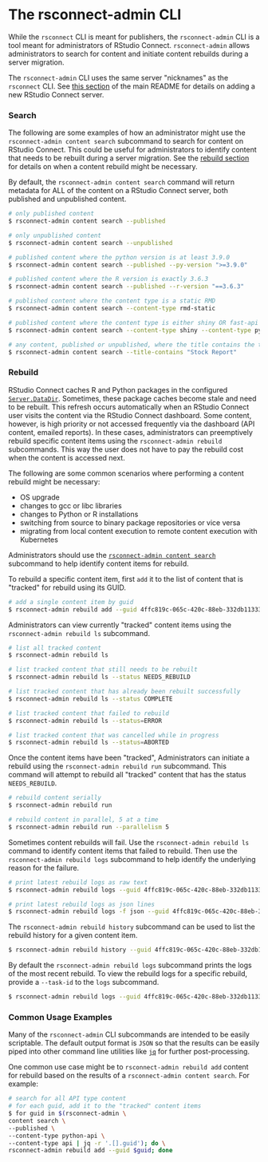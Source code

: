 # The rsconnect-admin CLI

While the `rsconnect` CLI is meant for publishers, the `rsconnect-admin` CLI is
a tool meant for administrators of RStudio Connect.  `rsconnect-admin` allows administrators
to search for content and initiate content rebuilds during a server migration.

The `rsconnect-admin` CLI uses the same server "nicknames" as the `rsconnect` CLI.
See [this section](./README.md#managing-server-information) of the main README
for details on adding a new RStudio Connect server.


### Search

The following are some examples of how an administrator might use the
`rsconnect-admin content search` subcommand to search for content on RStudio Connect.
This could be useful for administrators to identify content that needs to be
rebuilt during a server migration. See the [rebuild section](#rebuild) for details
on when a content rebuild might be necessary.

By default, the `rsconnect-admin content search` command will return metadata for ALL
of the content on a RStudio Connect server, both published and unpublished content.

```bash
# only published content
$ rsconnect-admin content search --published

# only unpublished content
$ rsconnect-admin content search --unpublished

# published content where the python version is at least 3.9.0
$ rsconnect-admin content search --published --py-version ">=3.9.0"

# published content where the R version is exactly 3.6.3
$ rsconnect-admin content search --published --r-version "==3.6.3"

# published content where the content type is a static RMD
$ rsconnect-admin content search --content-type rmd-static

# published content where the content type is either shiny OR fast-api
$ rsconnect-admin content search --content-type shiny --content-type python-fastapi

# any content, published or unpublished, where the title contains the text "Stock Report"
$ rsconnect-admin content search --title-contains "Stock Report"
```


### Rebuild

RStudio Connect caches R and Python packages in the configured
[`Server.DataDir`](https://docs.rstudio.com/connect/admin/appendix/configuration/#Server.DataDir).
Sometimes, these package caches become stale and need to be rebuilt. This refresh
occurs automatically when an RStudio Connect user visits the content via the
RStudio Connect dashboard. Some content, however, is high priority or not accessed
frequently via the dashboard (API content, emailed reports). In these cases, administrators
can preemptively rebuild specific content items using the `rsconnect-admin rebuild` subcommands.
This way the user does not have to pay the rebuild cost when the content is accessed next.

The following are some common scenarios where performing a content rebuild might be necessary:

- OS upgrade
- changes to gcc or libc libraries
- changes to Python or R installations
- switching from source to binary package repositories or vice versa
- migrating from local content execution to remote content execution with Kubernetes

Administrators should use the [`rsconnect-admin content search`](#search) subcommand to help
identify content items for rebuild.

To rebuild a specific content item, first `add` it to the list of content that is
"tracked" for rebuild using its GUID.

```bash
# add a single content item by guid
$ rsconnect-admin rebuild add --guid 4ffc819c-065c-420c-88eb-332db1133317
```

Administrators can view currently "tracked" content items using the
`rsconnect-admin rebuild ls` subcommand.

```bash
# list all tracked content
$ rsconnect-admin rebuild ls

# list tracked content that still needs to be rebuilt
$ rsconnect-admin rebuild ls --status NEEDS_REBUILD

# list tracked content that has already been rebuilt successfully
$ rsconnect-admin rebuild ls --status COMPLETE

# list tracked content that failed to rebuild
$ rsconnect-admin rebuild ls --status=ERROR

# list tracked content that was cancelled while in progress
$ rsconnect-admin rebuild ls --status=ABORTED
```

Once the content items have been "tracked", Administrators can initiate a rebuild
using the `rsconnect-admin rebuild run` subcommand. This command will attempt to
rebuild all "tracked" content that has the status `NEEDS_REBUILD`.

```bash
# rebuild content serially
$ rsconnect-admin rebuild run

# rebuild content in parallel, 5 at a time
$ rsconnect-admin rebuild run --parallelism 5
```

Sometimes content rebuilds will fail. Use the `rsconnect-admin rebuild ls` command
to identify content items that failed to rebuild. Then use the `rsconnect-admin rebuild logs`
subcommand to help identify the underlying reason for the failure.

```bash
# print latest rebuild logs as raw text
$ rsconnect-admin rebuild logs --guid 4ffc819c-065c-420c-88eb-332db1133317

# print latest rebuild logs as json lines
$ rsconnect-admin rebuild logs -f json --guid 4ffc819c-065c-420c-88eb-332db1133317
```

The `rsconnect-admin rebuild history` subcommand can be used to list the rebuild
history for a given content item.

```bash
$ rsconnect-admin rebuild history --guid 4ffc819c-065c-420c-88eb-332db1133317
```

By default the `rsconnect-admin rebuild logs` subcommand prints the logs of the
most recent rebuild. To view the rebuild logs for a specific rebuild, provide a
`--task-id` to the `logs` subcommand.

```bash
$ rsconnect-admin rebuild logs --guid 4ffc819c-065c-420c-88eb-332db1133317 --task-id GoTVLYxWkbvCo2bN
```


### Common Usage Examples

Many of the `rsconnect-admin` CLI subcommands are intended to be easily scriptable.
The default output format is `JSON` so that the results can be easily piped into
other command line utilities like [`jq`](https://stedolan.github.io/jq/)
for further post-processing.

One common use case might be to `rsconnect-admin rebuild add` content for rebuild
based on the results of a `rsconnect-admin content search`. For example:

```bash
# search for all API type content
# for each guid, add it to the "tracked" content items
$ for guid in $(rsconnect-admin \
content search \
--published \
--content-type python-api \
--content-type api | jq -r '.[].guid'); do \
rsconnect-admin rebuild add --guid $guid; done
```
